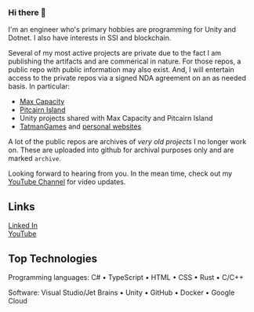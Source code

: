 ### Hi there 👋
I'm an engineer who's primary hobbies are programming for Unity and Dotnet.  I also have interests in SSI and blockchain.  

Several of my most active projects are private due to the fact I am publishing the artifacts and are commerical in nature.  For those repos, a public repo with public information may also exist.  And, I will entertain access to the private repos via a signed NDA agreement on an as needed basis. In particular:  
- [Max Capacity](https://github.com/tatmanblue/max-capacity.pub)
- [Pitcairn Island](https://github.com/tatmanblue/Pitcairn-Island.pub)
- Unity projects shared with Max Capacity and Pitcairn Island
- [TatmanGames](https://www.tatmangames.com/) and [personal websites](http://tatmanblue.com/)
  
A lot of the public repos are archives of *very old projects* I no longer work on.  These are uploaded into github for archival purposes only and are marked `archive`.  

Looking forward to hearing from you.   In the mean time, check out my [YouTube Channel](https://www.youtube.com/channel/UCmvNJdvUxgwUWeNh4nLNoiQ) for video updates.

## Links
[Linked In](https://www.linkedin.com/in/mattraffel/)  
[YouTube](https://www.youtube.com/channel/UCmvNJdvUxgwUWeNh4nLNoiQ)  

## Top Technologies
Programming languages: C# • TypeScript • HTML • CSS • Rust • C/C++

Software: Visual Studio/Jet Brains • Unity • GitHub • Docker • Google Cloud


<!--
**tatmanblue/tatmanblue** is a ✨ _special_ ✨ repository because its `README.md` (this file) appears on your GitHub profile.

Here are some ideas to get you started:

- 🔭 I’m currently working on ...
- 🌱 I’m currently learning ...
- 👯 I’m looking to collaborate on ...
- 🤔 I’m looking for help with ...
- 💬 Ask me about ...
- 📫 How to reach me: ...
- 😄 Pronouns: ...
- ⚡ Fun fact: ...
-->

